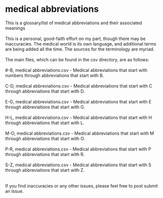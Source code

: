 # medical abbreviations<br>
This is a glossary/list of medical abbreviations and their associated meanings
<br>
<br>
This is a personal, good-faith effort on my part, though there may be inaccuracies. The medical world is its own language, and additional terms are being added all the time. The sources for the terminology are myriad.
<br>
<br>
The main files, which can be found in the csv directory, are as follows:<br>
<br>
#-B, medical abbreviations.csv - Medical abbreviations that start with numbers through abbreviations that start with B.<br><br>
C-D, medical abbreviations.csv - Medical abbreviations that start with C through abbreviations that start with D.<br><br>
E-G, medical abbreviations.csv - Medical abbreviations that start with E through abbreviations that start with G.<br><br>
H-L, medical abbreviations.csv - Medical abbreviations that start with H through abbreviations that start with L.<br><br>
M-O, medical abbreviations.csv - Medical abbreviations that start with M through abbreviations that start with O.<br><br>
P-R, medical abbreviations.csv - Medical abbreviations that start with P through abbreviations that start with R.<br><br>
S-Z, medical abbreviations.csv - Medical abbreviations that start with S through abbreviations that start with Z.<br>
<br>
<br>
If you find inaccuracies or any other issues, please feel free to post submit an Issue.
